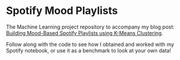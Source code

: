# Spotify Mood Playlists

The Machine Learning project repository to accompany my blog post: [Building Mood-Based Spotify Playlists using K-Means Clustering](https://veeraldoesdata.com/spotify-mood-playlists/).

Follow along with the code to see how I obtained and worked with my Spotify notebook, or use it as a benchmark to look at your own data!
